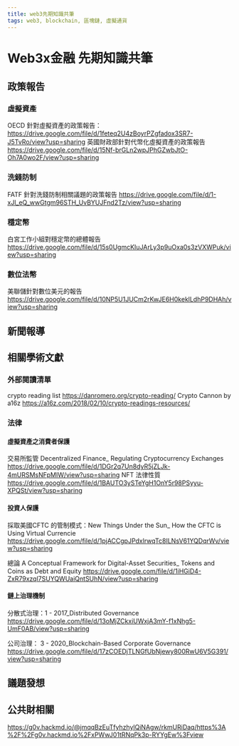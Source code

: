 ```yaml
---
title: web3先期知識共筆
tags: web3, blockchain, 區塊鏈, 虛擬通貨
---
```

# Web3x金融 先期知識共筆


## 政策報告
### 虛擬資產
OECD 針對虛擬資產的政策報告：
https://drive.google.com/file/d/1feteq2U4zBoyrPZgfadox3SR7-J5TvRo/view?usp=sharing 
英國財政部針對代幣化虛擬資產的政策報告
https://drive.google.com/file/d/15Nf-brGLn2wpJPhGZwbJtO-Oh7A0wo2F/view?usp=sharing 

### 洗錢防制
FATF 針對洗錢防制相關議題的政策報告
https://drive.google.com/file/d/1-xJl_eQ_wwGtgm96STH_UvBYUJFnd2Tz/view?usp=sharing 

### 穩定幣
白宮工作小組對穩定幣的總體報告
https://drive.google.com/file/d/15s0UgmcKIuJArLy3p9uOxa0s3zVXWPuk/view?usp=sharing 

### 數位法幣
美聯儲針對數位美元的報告
https://drive.google.com/file/d/10NP5U1JUCm2rKwJE6H0keklLdhP9DHAh/view?usp=sharing 


## 新聞報導

## 相關學術文獻



### 外部閱讀清單
crypto reading list https://danromero.org/crypto-reading/
Crypto Cannon by a16z https://a16z.com/2018/02/10/crypto-readings-resources/

### 法律

#### 虛擬資產之消費者保護

交易所監管 Decentralized Finance_ Regulating Cryptocurrency Exchanges 
https://drive.google.com/file/d/1DGr2q7Un8dyR5jZLJk-4mURSMsNFpMIW/view?usp=sharing 
NFT 法律性質 https://drive.google.com/file/d/1BAUTO3ySTeYgH1OnY5r98PSyyu-XPQSt/view?usp=sharing 

#### 投資人保護
採取美國CFTC 的管制模式：New Things Under the Sun_ How the CFTC is Using Virtual Currencie 
https://drive.google.com/file/d/1pjACCgpJPdxlrwqTc8ILNsV61YQDqrWv/view?usp=sharing 

總論 A Conceptual Framework for Digital-Asset Securities_ Tokens and Coins as Debt and Equity 
https://drive.google.com/file/d/1iHGiD4-ZxR79xzql7SUYQWUaiQntSUhN/view?usp=sharing 

#### 鏈上治理機制
分散式治理：1 - 2017_Distributed Governance 
https://drive.google.com/file/d/13oMjZCkxiUWxjA3mY-f1xNhg5-UmF0AB/view?usp=sharing 

公司治理： 3 - 2020_Blockchain-Based Corporate Governance 
https://drive.google.com/file/d/17zCOEDjTLNGfUbNjewy800RwU6V5G391/view?usp=sharing 



## 議題發想

## 公共財相關
https://g0v.hackmd.io/@jmqqBzEuTfyhzhylQiNAgw/rkmURiDaq/https%3A%2F%2Fg0v.hackmd.io%2FxPWwJ01tRNqPk3p-RYYgEw%3Fview